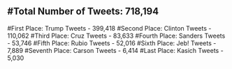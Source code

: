 #Total Number of Tweets: 718,194 
---
#First Place: Trump Tweets - 399,418
#Second Place: Clinton Tweets - 110,062
#Third Place: Cruz Tweets - 83,633
#Fourth Place: Sanders Tweets - 53,746
#Fifth Place: Rubio Tweets - 52,016
#Sixth Place: Jeb! Tweets - 7,889
#Seventh Place: Carson Tweets - 6,414
#Last Place: Kasich Tweets - 5,030
